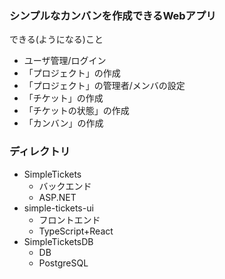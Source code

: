 ### シンプルなカンバンを作成できるWebアプリ

できる(ようになる)こと
- ユーザ管理/ログイン
- 「プロジェクト」の作成
- 「プロジェクト」の管理者/メンバの設定
- 「チケット」の作成
- 「チケットの状態」の作成
- 「カンバン」の作成

### ディレクトリ
- SimpleTickets
  - バックエンド
  - ASP.NET
- simple-tickets-ui
  - フロントエンド
  - TypeScript+React
- SimpleTicketsDB
  - DB
  - PostgreSQL
